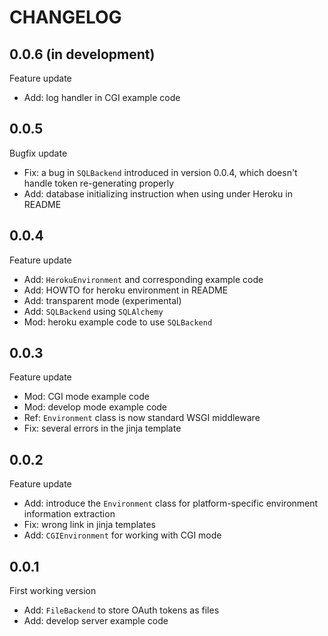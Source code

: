 CHANGELOG
=========

## 0.0.6 (in development)

Feature update

* Add: log handler in CGI example code

## 0.0.5

Bugfix update

* Fix: a bug in `SQLBackend` introduced in version 0.0.4, which doesn't
  handle token re-generating properly
* Add: database initializing instruction when using under Heroku in README

## 0.0.4

Feature update

* Add: `HerokuEnvironment` and corresponding example code
* Add: HOWTO for heroku environment in README
* Add: transparent mode (experimental)
* Add: `SQLBackend` using `SQLAlchemy`
* Mod: heroku example code to use `SQLBackend`


## 0.0.3

Feature update

* Mod: CGI mode example code
* Mod: develop mode example code
* Ref: `Environment` class is now standard WSGI middleware
* Fix: several errors in the jinja template

## 0.0.2

Feature update

* Add: introduce the `Environment` class for platform-specific
  environment information extraction
* Fix: wrong link in jinja templates
* Add: `CGIEnvironment` for working with CGI mode

## 0.0.1

First working version

* Add: `FileBackend` to store OAuth tokens as files
* Add: develop server example code

